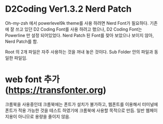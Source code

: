 # D2Coding Ver1.3.2 Nerd Patch

Oh-my-zsh 에서 powerlevel9k theme를 사용 하려면 Nerd Font가 필요하다.
기존에 잘 쓰고 있던 D2 Coding Font를 사용 하려고 했으나, D2 Coding Font는 Powerline 만 설정 되어있었다.
Nerd Patch 된 Font를 찾아 보았으나 보이지 않아, Nerd Patch를 함.

Root 의 2개 파일은 자주 사용하는 것을 꺼내 놓은 것이다.
Sub Folder 안의 파일과 동일한 파일임.

# web font 추가 (https://transfonter.org)
크롬북을 사용중인데 크롬북에는 폰트가 설치가 불가하고, 웹폰트를 이용해서 터미널에 폰트가 적용 가능한 것을 테스트 하였기에 크롬북에 사용할 목적으로 만듬. 일반 웹페이지용이 아니므로 용량을 줄이지 않음.
